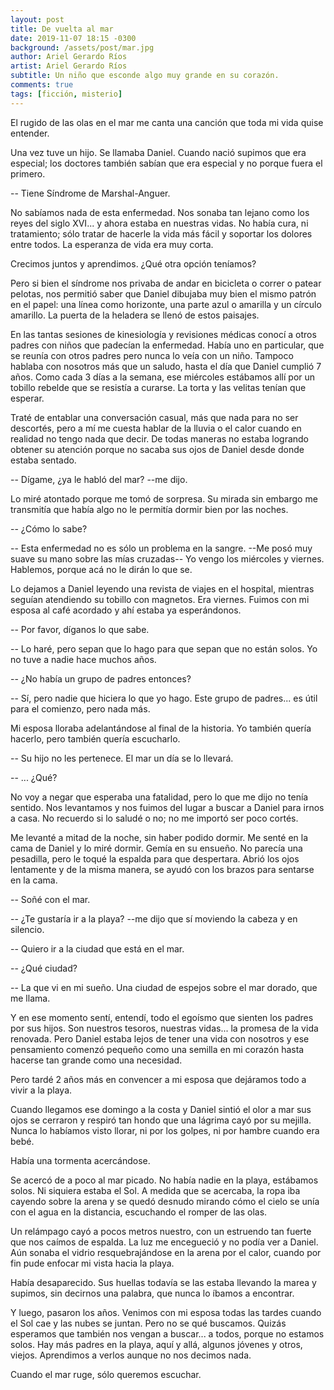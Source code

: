 ```yaml
---
layout: post
title: De vuelta al mar
date: 2019-11-07 18:15 -0300
background: /assets/post/mar.jpg
author: Ariel Gerardo Ríos
artist: Ariel Gerardo Ríos
subtitle: Un niño que esconde algo muy grande en su corazón.
comments: true
tags: [ficción, misterio]
---
```


El rugido de las olas en el mar me canta una canción que toda mi vida quise
entender.

Una vez tuve un hijo. Se llamaba Daniel. Cuando nació supimos que era especial;
los doctores también sabían que era especial y no porque fuera el primero.

-- Tiene Síndrome de Marshal-Anguer.

No sabíamos nada de esta enfermedad. Nos sonaba tan lejano como los reyes del
siglo XVI... y ahora estaba en nuestras vidas. No había cura, ni tratamiento;
sólo tratar de hacerle la vida más fácil y soportar los dolores entre todos. La
esperanza de vida era muy corta.

Crecimos juntos y aprendimos. ¿Qué otra opción teníamos?

Pero si bien el síndrome nos privaba de andar en bicicleta o correr o patear
pelotas, nos permitió saber que Daniel dibujaba muy bien el mismo patrón en el
papel: una línea como horizonte, una parte azul o amarilla y un círculo
amarillo. La puerta de la heladera se llenó de estos paisajes.

En las tantas sesiones de kinesiología y revisiones médicas conocí a otros
padres con niños que padecían la enfermedad. Había uno en particular, que se
reunía con otros padres pero nunca lo veía con un niño. Tampoco hablaba con
nosotros más que un saludo, hasta el día que Daniel cumplió 7 años. Como cada 3
días a la semana, ese miércoles estábamos allí por un tobillo rebelde que se
resistía a curarse. La torta y las velitas tenían que esperar.

Traté de entablar una conversación casual, más que nada para no ser descortés,
pero a mí me cuesta hablar de la lluvia o el calor cuando en realidad no tengo
nada que decir. De todas maneras no estaba logrando obtener su atención porque
no sacaba sus ojos de Daniel desde donde estaba sentado.

-- Dígame, ¿ya le habló del mar? --me dijo.

Lo miré atontado porque me tomó de sorpresa. Su mirada sin embargo me
transmitía que había algo no le permitía dormir bien por las noches.

-- ¿Cómo lo sabe? 

-- Esta enfermedad no es sólo un problema en la sangre. --Me posó muy suave su
mano sobre las mías cruzadas-- Yo vengo los miércoles y viernes. Hablemos,
porque acá no le dirán lo que se.

Lo dejamos a Daniel leyendo una revista de viajes en el hospital, mientras
seguían atendiendo su tobillo con magnetos. Era viernes. Fuimos con mi esposa
al café acordado y ahí estaba ya esperándonos.

-- Por favor, díganos lo que sabe.

-- Lo haré, pero sepan que lo hago para que sepan que no están solos. Yo no
tuve a nadie hace muchos años.

-- ¿No había un grupo de padres entonces?

-- Sí, pero nadie que hiciera lo que yo hago. Este grupo de padres... es útil
para el comienzo, pero nada más.

Mi esposa lloraba adelantándose al final de la historia. Yo también quería
hacerlo, pero también quería escucharlo.

-- Su hijo no les pertenece. El mar un día se lo llevará.

-- ... ¿Qué?

No voy a negar que esperaba una fatalidad, pero lo que me dijo no tenía
sentido. Nos levantamos y nos fuimos del lugar a buscar a Daniel para irnos a
casa. No recuerdo si lo saludé o no; no me importó ser poco cortés.

Me levanté a mitad de la noche, sin haber podido dormir. Me senté en la cama de
Daniel y lo miré dormir. Gemía en su ensueño. No parecía una pesadilla, pero le
toqué la espalda para que despertara. Abrió los ojos lentamente y de la misma
manera, se ayudó con los brazos para sentarse en la cama.

-- Soñé con el mar.

-- ¿Te gustaría ir a la playa? --me dijo que sí moviendo la cabeza y en
silencio.

-- Quiero ir a la ciudad que está en el mar.

-- ¿Qué ciudad?

-- La que vi en mi sueño. Una ciudad de espejos sobre el mar dorado, que me
llama.

Y en ese momento sentí, entendí, todo el egoísmo que sienten los padres por sus
hijos. Son nuestros tesoros, nuestras vidas... la promesa de la vida
renovada. Pero Daniel estaba lejos de tener una vida con nosotros y ese
pensamiento comenzó pequeño como una semilla en mi corazón hasta hacerse tan
grande como una necesidad.

Pero tardé 2 años más en convencer a mi esposa que dejáramos todo a vivir a la
playa.

Cuando llegamos ese domingo a la costa y Daniel sintió el olor a mar sus ojos
se cerraron y respiró tan hondo que una lágrima cayó por su mejilla. Nunca lo
habíamos visto llorar, ni por los golpes, ni por hambre cuando era bebé.

Había una tormenta acercándose.

Se acercó de a poco al mar picado. No había nadie en la playa, estábamos solos.
Ni siquiera estaba el Sol. A medida que se acercaba, la ropa iba cayendo sobre
la arena y se quedó desnudo mirando cómo el cielo se unía con el agua en la
distancia, escuchando el romper de las olas.

Un relámpago cayó a pocos metros nuestro, con un estruendo tan fuerte que nos
caímos de espalda. La luz me encegueció y no podía ver a Daniel. Aún sonaba el
vidrio resquebrajándose en la arena por el calor, cuando por fin pude enfocar
mi vista hacia la playa.

Había desaparecido. Sus huellas todavía se las estaba llevando la marea y
supimos, sin decirnos una palabra, que nunca lo íbamos a encontrar.

Y luego, pasaron los años. Venimos con mi esposa todas las tardes cuando el Sol
cae y las nubes se juntan. Pero no se qué buscamos. Quizás esperamos que
también nos vengan a buscar... a todos, porque no estamos solos. Hay más padres
en la playa, aquí y allá, algunos jóvenes y otros, viejos. Aprendimos a
verlos aunque no nos decimos nada.

Cuando el mar ruge, sólo queremos escuchar.

